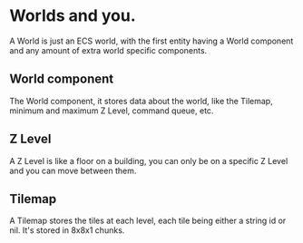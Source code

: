 # Worlds and you.

A World is just an ECS world, with the first entity having a World component and any amount of extra world specific components.

## World component
The World component, it stores data about the world, like the Tilemap, minimum and maximum Z Level, command queue, etc.

## Z Level
A Z Level is like a floor on a building, you can only be on a specific Z Level and you can move between them.

## Tilemap
A Tilemap stores the tiles at each level, each tile being either a string id or nil. It's stored in 8x8x1 chunks.
